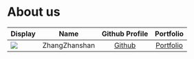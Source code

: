 # About us

Display |     Name      | Github Profile | Portfolio 
--------|:-------------:|:--------------:|:---------:
![](https://avatars.githubusercontent.com/u/89850821) | ZhangZhanshan | [Github](https://github.com/zzs-RedCocoon) | [Portfolio](docs/team/ZhangZhanshan.md)
